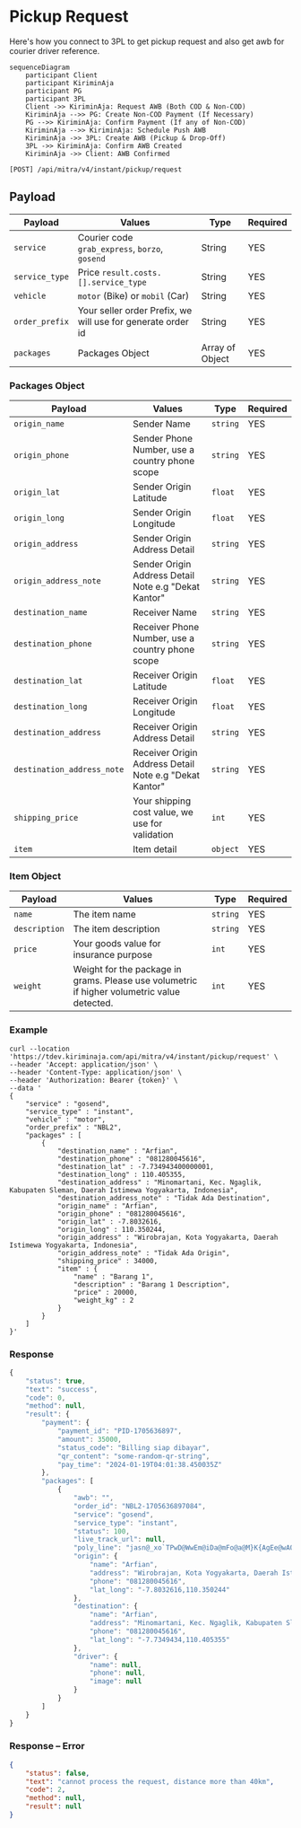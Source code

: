 # Pickup Request

Here's how you connect to 3PL to get pickup request and also get awb for courier driver reference.

```mermaid
sequenceDiagram
    participant Client
    participant KiriminAja
    participant PG
    participant 3PL
    Client ->> KiriminAja: Request AWB (Both COD & Non-COD)
    KiriminAja -->> PG: Create Non-COD Payment (If Necessary)
    PG -->> KiriminAja: Confirm Payment (If any of Non-COD)
    KiriminAja -->> KiriminAja: Schedule Push AWB
    KiriminAja ->> 3PL: Create AWB (Pickup & Drop-Off)
    3PL ->> KiriminAja: Confirm AWB Created
    KiriminAja ->> Client: AWB Confirmed

```

```shell
[POST] /api/mitra/v4/instant/pickup/request
```

## Payload
| Payload        | Values                                                      | Type            | Required |
|----------------|-------------------------------------------------------------|-----------------|----------|
| `service`      | Courier code `grab_express`, `borzo`, `gosend`              | String          | YES      |
| `service_type` | Price `result.costs.[].service_type`                        | String          | YES      |
| `vehicle`      | `motor` (Bike) or `mobil` (Car)                             | String          | YES      |
| `order_prefix` | Your seller order Prefix, we will use for generate order id | String          | YES      |
| `packages`     | Packages Object                                             | Array of Object | YES      |


### Packages Object
| Payload                    | Values                                                                             | Type      | Required |
|----------------------------|------------------------------------------------------------------------------------|-----------|----------|
| `origin_name`              | Sender Name                                                                        | `string`  | YES      |
| `origin_phone`             | Sender Phone Number, use a country phone scope                                     | `string`  | YES      |
| `origin_lat`               | Sender Origin Latitude                                                             | `float`   | YES      |
| `origin_long`              | Sender Origin Longitude                                                            | `float`   | YES      |
| `origin_address`           | Sender Origin Address Detail                                                       | `string`  | YES      |
| `origin_address_note`      | Sender Origin Address Detail Note e.g "Dekat Kantor"                               | `string`  | YES      |
| `destination_name`         | Receiver Name                                                                      | `string`  | YES      |
| `destination_phone`        | Receiver Phone Number, use a country phone scope                                   | `string`  | YES      |
| `destination_lat`          | Receiver Origin Latitude                                                           | `float`   | YES      |
| `destination_long`         | Receiver Origin Longitude                                                          | `float`   | YES      |
| `destination_address`      | Receiver Origin Address Detail                                                     | `string`  | YES      |
| `destination_address_note` | Receiver Origin Address Detail Note e.g "Dekat Kantor"                             | `string`  | YES      |
| `shipping_price`           | Your shipping cost value, we use for validation                                    | `int`     | YES      |
| `item`                     | Item detail                                                                        | `object`  | YES      |

### Item Object
| Payload       | Values                                                                                   | Type     | Required |
|---------------|------------------------------------------------------------------------------------------|----------|----------|
| `name`        | The item name                                                                            | `string` | YES      |
| `description` | The item description                                                                     | `string` | YES      |
| `price`       | Your goods value for insurance purpose                                                   | `int`    | YES      |
| `weight`   | Weight for the package in grams. Please use volumetric if higher volumetric value detected. | `int`    | YES      |



### Example
```shell
curl --location 'https://tdev.kiriminaja.com/api/mitra/v4/instant/pickup/request' \
--header 'Accept: application/json' \
--header 'Content-Type: application/json' \
--header 'Authorization: Bearer {token}' \
--data '
{
    "service" : "gosend",
    "service_type" : "instant",
    "vehicle" : "motor",
    "order_prefix" : "NBL2",
    "packages" : [
        {
            "destination_name" : "Arfian",
            "destination_phone" : "081280045616",
            "destination_lat" : -7.734943400000001,
            "destination_long" : 110.405355,
            "destination_address" : "Minomartani, Kec. Ngaglik, Kabupaten Sleman, Daerah Istimewa Yogyakarta, Indonesia",
            "destination_address_note" : "Tidak Ada Destination",
            "origin_name" : "Arfian",
            "origin_phone" : "081280045616",
            "origin_lat" : -7.8032616,
            "origin_long" : 110.350244,
            "origin_address" : "Wirobrajan, Kota Yogyakarta, Daerah Istimewa Yogyakarta, Indonesia",
            "origin_address_note" : "Tidak Ada Origin",
            "shipping_price" : 34000,
            "item" : {
                "name" : "Barang 1",
                "description" : "Barang 1 Description",
                "price" : 20000,
                "weight_kg" : 2
            }
        }
    ]
}'
```

### Response
```js
{
    "status": true,
    "text": "success",
    "code": 0,
    "method": null,
    "result": {
        "payment": {
            "payment_id": "PID-1705636897",
            "amount": 35000,
            "status_code": "Billing siap dibayar",
            "qr_content": "some-random-qr-string",
            "pay_time": "2024-01-19T04:01:38.450035Z"
        },
        "packages": [
            {
                "awb": "",
                "order_id": "NBL2-1705636897084",
                "service": "gosend",
                "service_type": "instant",
                "status": 100,
                "live_track_url": null,
                "poly_line": "jasn@_xo`TPwD@WwEm@iDa@mFo@a@M}K{AgEe@wAQmEi@y@MyBSwBWiC[iCSaGw@qAKmCOKAFwALqBCmAWwAw@}BeAqC_@gAqCKaAEUIKu@o@sCUo@Wg@c@s@GAIIGKAEk@_@g@YsBeAaEkB[Iu@EsGIiCE}@@wEEyFK_KUkQYyJQsIMmUe@iEE}JQ}FKuXe@oP[oLOqEK}KKsEGeAC{AC_BCGPQRMBI?QCOKCGEQBQFOLGVw@`@_AjA_Ej@wBTc@l@aERgDP{BJsD`@eGh@cEj@cE`@qERoAf@yEx@iHHiA@o@IyAIsAEi@EeADmAB_@\\eBBOICXuAr@qC^aAd@kAjAmC`AwBj@_AbAwAb@g@dA{@Dc@ASGQOKeAq@sAm@w@e@{GcDaAa@eAk@eAg@kAk@mHqD_CgAkBaAgD}AeG_DmFoCgAa@gAe@eDeBwDoByAs@mB_AsAq@{CyAsAq@uAu@eIcE{EcCuBaAkBy@iDcBqB_AcD}AmB{@gEsB_Ak@_Bu@KEf@cANY`CiFr@mAZs@?MIo@Bk@PoAJa@BMFMTSPMPQ^]^g@B[DkALyCDg@L@f@BbDD|@?pBDv@BAg@C}@G]E_ADOn@k@DuAHu@@KqAMWCB[",
                "origin": {
                    "name": "Arfian",
                    "address": "Wirobrajan, Kota Yogyakarta, Daerah Istimewa Yogyakarta, Indonesia",
                    "phone": "081280045616",
                    "lat_long": "-7.8032616,110.350244"
                },
                "destination": {
                    "name": "Arfian",
                    "address": "Minomartani, Kec. Ngaglik, Kabupaten Sleman, Daerah Istimewa Yogyakarta, Indonesia",
                    "phone": "081280045616",
                    "lat_long": "-7.7349434,110.405355"
                },
                "driver": {
                    "name": null,
                    "phone": null,
                    "image": null
                }
            }
        ]
    }
}
```
### Response – Error
```json
{
    "status": false,
    "text": "cannot process the request, distance more than 40km",
    "code": 2,
    "method": null,
    "result": null
}
```
